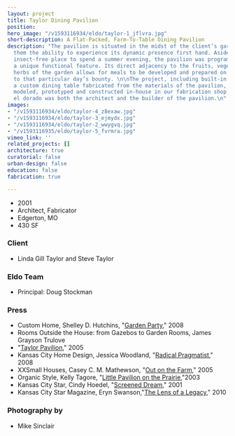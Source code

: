 ```yaml
---
layout: project
title: Taylor Dining Pavilion
position: 
hero_image: "/v1593116934/eldo/taylor-1_jflvra.jpg"
short-description: A Flat-Packed, Farm-To-Table Dining Pavilion
description: "The pavilion is situated in the midst of the client’s garden, and allows
  them the ability to experience its dynamic presence first hand. Aside from a pleasant,
  insect-free place to spend a summer evening, the pavilion was programmed to provide
  a unique functional feature. Its direct adjacency to the fruits, vegetables and
  herbs of the garden allows for meals to be developed and prepared on the spot—fine-tuned
  to that particular day’s bounty. \n\nThe project, including built-in casework and
  a custom dining table fabricated from the materials of the pavilion, was designed,
  modeled, prototyped and constructed in-house in our fabrication shop and studio.
  el dorado was both the architect and the builder of the pavilion.\n"
images:
- "/v1593116934/eldo/taylor-4_z8exaw.jpg"
- "/v1593116934/eldo/taylor-3_ejmydx.jpg"
- "/v1593116934/eldo/taylor-2_wwygvq.jpg"
- "/v1593116935/eldo/taylor-5_fvrmra.jpg"
vimeo_link: ''
related_projects: []
architecture: true
curatorial: false
urban-design: false
education: false
fabrication: true

---
```

* 2001
* Architect, Fabricator
* Edgerton, MO
* 430 SF

### Client

* Linda Gill Taylor and Steve Taylor

### Eldo Team

* Principal: Doug Stockman

### Press

* Custom Home, Shelley D. Hutchins, "[Garden Party](assets.ctfassets.net/7ceafwpo4r5g/4naI5bDYk7JTZfco2efo3J/c66c3d17de7de026f6c969957fd40441/2008-Taylor_Pavilion-Custom_Home.pdf)," 2008
* Rooms Outside the House: from Gazebos to Garden Rooms, James Grayson Trulove
* "[Taylor Pavilion](downloads.ctfassets.net/7ceafwpo4r5g/17j9YzLUYVHrpUDQSIRkB4/99ff4529a6fa51083ff0c6c7a23db929/2005-Taylor_Pavilion-Rooms_Outside_the_House.pdf)," 2005
* Kansas City Home Design, Jessica Woodland, "[Radical Pragmatist]()," 2008
* XXSmall Houses, Casey C. M. Mathewson, "[Out on the Farm](assets.ctfassets.net/7ceafwpo4r5g/1QBbBuQGNaaYuTxqbvgIX2/bc9d180a0744da0ea88f4c2c3990d56e/2005-Taylor_Pavilion-XXSmall_Houses-compressed.pdf)," 2005
* Organic Style, Kelly Tagore, "[Little Pavilion on the Prairie](assets.ctfassets.net/7ceafwpo4r5g/5d1Ms37CoKqMAtNWvgVWQC/a57623971e72c8b52c522744d9bee59e/2003-Taylor_Pavillion-Organic_Style-compressed.pdf ),"2003
* Kansas City Star, Cindy Hoedel, "[Screened Dream](assets.ctfassets.net/7ceafwpo4r5g/1OtYV7MHa1NgKTJ3FqkRDL/a57e69e8393588e6fc6a57b8dcaf7ce9/2001-Taylor_Pavilion-KC_Star_compressed.pdf)," 2001
* Kansas City Star Magazine, Eryn Swanson,"[The Lens of a Legacy](downloads.ctfassets.net/7ceafwpo4r5g/3GtAxZ7BhABdTnQPCMKA5J/008b45fd95948660340f41763d3776c6/2010-KC_Magazine-City_Best_2010.pdf)," 2010

### Photography by

* Mike Sinclair
